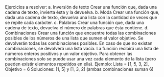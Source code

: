 Ejercicios a resolver:
a. Inversión de texto
Crear una función que, dada una cadena de texto, invierta ésta y la devuelva.
b. Moda
Crear una función que, dada una cadena de texto, devuelva una lista con la cantidad de veces que se repite cada carácter.
c. Palabras
Crear una función que, dada una cadena de texto, devuelva el número de palabras que ésta contiene.
d. Combinaciones
Crear una función que encuentre todas las combinaciones posibles de los números de una lista que sumen el valor objetivo. Se devolverán todas las combinaciones posibles. En caso de que no existan combinaciones, se devolverá una lista vacía.
La función recibirá una lista de números enteros positivos y un valor objetivo.
Para obtener las combinaciones solo se puede usar una vez cada elemento de la lista (pero pueden existir elementos repetidos en ella).
Ejemplo:
Lista = [1, 5, 3, 2], Objetivo = 6
Soluciones: [1, 5] y [1, 3, 2] (ambas combinaciones suman 6)
